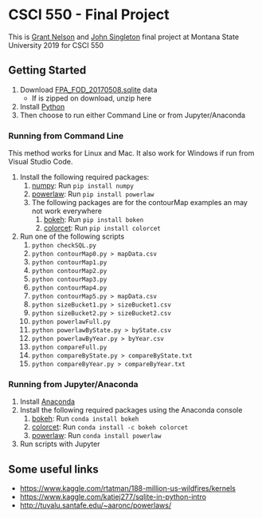# CSCI 550 - Final Project

This is [Grant Nelson](https://github.com/Grant-Nelson) and [John Singleton](https://github.com/JohnSingleton54) final project at Montana State University 2019 for CSCI 550

## Getting Started

1. Download [FPA_FOD_20170508.sqlite](https://www.kaggle.com/rtatman/188-million-us-wildfires) data
    - If is zipped on download, unzip here
2. Install [Python](https://www.python.org/downloads/)
3. Then choose to run either Command Line or from Jupyter/Anaconda

### Running from Command Line

This method works for Linux and Mac. It also work for Windows if run from Visual Studio Code.

1. Install the following required packages:
    1. [numpy](https://scipy.org/install.html): Run `pip install numpy`
    2. [powerlaw](https://pypi.org/project/powerlaw/): Run `pip install powerlaw`
    3. The following packages are for the contourMap examples an may not work everywhere
        1. [bokeh](https://bokeh.pydata.org/en/latest/): Run `pip install boken`
        2. [colorcet](https://colorcet.pyviz.org/): Run `pip install colorcet`
2. Run one of the following scripts
    1. `python checkSQL.py`
    2. `python contourMap0.py > mapData.csv`
    3. `python contourMap1.py`
    4. `python contourMap2.py`
    5. `python contourMap3.py`
    6. `python contourMap4.py`
    7. `python contourMap5.py > mapData.csv`
    8. `python sizeBucket1.py > sizeBucket1.csv`
    9. `python sizeBucket2.py > sizeBucket2.csv`
    10. `python powerlawFull.py`
    11. `python powerlawByState.py > byState.csv`
    12. `python powerlawByYear.py > byYear.csv`
    13. `python compareFull.py`
    14. `python compareByState.py > compareByState.txt`
    15. `python compareByYear.py > compareByYear.txt`

### Running from Jupyter/Anaconda

1. Install [Anaconda](https://www.anaconda.com/)
2. Install the following required packages using the Anaconda console
    1. [bokeh](https://bokeh.pydata.org/en/latest/): Run `conda install bokeh`
    2. [colorcet](https://colorcet.pyviz.org/): Run `conda install -c bokeh colorcet`
    3. [powerlaw](https://pypi.org/project/powerlaw/): Run `conda install powerlaw`
3. Run scripts with Jupyter

## Some useful links

- https://www.kaggle.com/rtatman/188-million-us-wildfires/kernels
- https://www.kaggle.com/katiej277/sqlite-in-python-intro
- http://tuvalu.santafe.edu/~aaronc/powerlaws/

